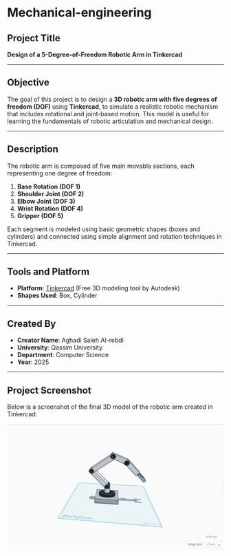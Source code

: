 # Mechanical-engineering

## Project Title
**Design of a 5-Degree-of-Freedom Robotic Arm in Tinkercad**

---

## Objective
The goal of this project is to design a **3D robotic arm with five degrees of freedom (DOF)** using **Tinkercad**, to simulate a realistic robotic mechanism that includes rotational and joint-based motion. This model is useful for learning the fundamentals of robotic articulation and mechanical design.

---
## Description
The robotic arm is composed of five main movable sections, each representing one degree of freedom:

1. **Base Rotation (DOF 1)** 
2. **Shoulder Joint (DOF 2)** 
3. **Elbow Joint (DOF 3)** 
4. **Wrist Rotation (DOF 4)** 
5. **Gripper (DOF 5)** 

Each segment is modeled using basic geometric shapes (boxes and cylinders) and connected using simple alignment and rotation techniques in Tinkercad.

---

## Tools and Platform

- **Platform**: [Tinkercad](https://www.tinkercad.com) (Free 3D modeling tool by Autodesk)
- **Shapes Used**: Box, Cylinder

---

## Created By

- **Creator Name**:  Aghadi Saleh Al-rebdi
- **University**: Qassim University  
- **Department**: Computer Science   
- **Year**: 2025

---

## Project Screenshot

Below is a screenshot of the final 3D model of the robotic arm created in Tinkercad:

![Robotic Arm Screenshot](./robotic-arm.png)

